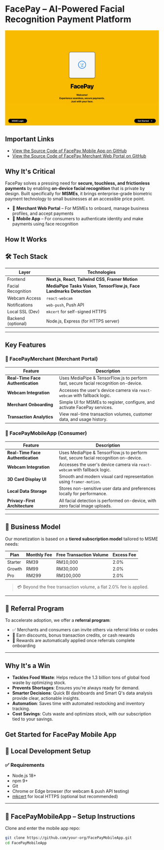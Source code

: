 # FacePay – AI-Powered Facial Recognition Payment Platform
![FacePay Overview](https://raw.githubusercontent.com/xx-3-xx/FacePayMobileApp/refs/heads/main/face-pay-mvp/public/images/facePay.jpg)

## Important Links
- [View the Source Code of FacePay Mobile App on GitHub](https://github.com/xx-3-xx/FacePayMobileApp)
- [View the Source Code of FacePay Merchant Web Portal on GitHub](https://github.com/xx-3-xx/FacePayMobileApp)

Why It's Critical
-----------------
FacePay solves a pressing need for **secure, touchless, and frictionless payments** by enabling **on-device facial recognition** that is private by design. Built specifically for **MSMEs**, it brings enterprise-grade biometric payment technology to small businesses at an accessible price point.


- 🧾 **Merchant Web Portal** – For MSMEs to onboard, manage business profiles, and accept payments
- 📱 **Mobile App** – For consumers to authenticate identity and make payments using face recognition


How It Works
------------

## 🛠 Tech Stack

| Layer       | Technologies |
|-------------|--------------|
| Frontend    | **Next.js**, **React**, **Tailwind CSS**, **Framer Motion** |
| Facial Recognition | **MediaPipe Tasks Vision**, **TensorFlow.js**, **Face Landmarks Detection** |
| Webcam Access | `react-webcam` |
| Notifications | `web-push`, Push API |
| Local SSL (Dev) | `mkcert` for self-signed HTTPS |
| Backend (optional) | Node.js, Express (for HTTPS server) |

---

## Key Features

### 🧾 FacePayMerchant (Merchant Portal)

| Feature                           | Description                                                                 |
|-----------------------------------|-----------------------------------------------------------------------------|
| **Real-Time Face Authentication** | Uses MediaPipe & TensorFlow.js to perform fast, secure facial recognition on-device. |
| **Webcam Integration**            | Accesses the user's device camera via `react-webcam` with fallback logic.   |
| **Merchant Onboarding**           | Simple UI for MSMEs to register, configure, and activate FacePay services. |
| **Transaction Analytics**         | View real-time transaction volumes, customer data, and usage history.      |

### 📱 FacePayMobileApp (Consumer)

| Feature                           | Description                                                                 |
|-----------------------------------|-----------------------------------------------------------------------------|
| **Real-Time Face Authentication** | Uses MediaPipe & TensorFlow.js to perform fast, secure facial recognition on-device. |
| **Webcam Integration**            | Accesses the user's device camera via `react-webcam` with fallback logic.   |
| **3D Card Display UI**            | Smooth and modern visual card representation using `framer-motion`.        |
| **Local Data Storage**            | Stores non-sensitive user data and preferences locally for performance.     |
| **Privacy-First Architecture**    | All facial detection is performed on-device, with zero facial image uploads. |
---

## 💼 Business Model

Our monetization is based on a **tiered subscription model** tailored to MSME needs:

| Plan    | Monthly Fee | Free Transaction Volume | Excess Fee |
|---------|-------------|--------------------------|------------|
| Starter | RM39        | RM10,000                 | 2.0%       |
| Growth  | RM99        | RM30,000                 | 2.0%       |
| Pro     | RM299       | RM100,000                | 2.0%       |

> 💳 Beyond the free transaction volume, a flat 2.0% fee is applied.

---

## 🤝 Referral Program

To accelerate adoption, we offer a **referral program**:

- ✅ Merchants and consumers can invite others via referral links or codes
- 🎁 Earn discounts, bonus transaction credits, or cash rewards
- 🧾 Rewards are automatically applied once referrals complete onboarding

---

Why It's a Win
--------------
-   **Tackles Food Waste**: Helps reduce the 1.3 billion tons of global food waste by optimizing stock.
-   **Prevents Shortages**: Ensures you're always ready for demand.
-   **Smarter Decisions**: Quick BI dashboards and Smart Q's data analysis provide clear, actionable insights.
-   **Automation**: Saves time with automated restocking and inventory tracking.
-   **Cost Savings**: Cuts waste and optimizes stock, with our subscription tied to your savings.


Get Started for FacePay Mobile App
-----------

## 🧪 Local Development Setup

### ✅ Requirements

- Node.js 18+
- npm 9+
- Git
- Chrome or Edge browser (for webcam & push API testing)
- [mkcert](https://github.com/FiloSottile/mkcert) for local HTTPS (optional but recommended)

---

## 📱 FacePayMobileApp – Setup Instructions

Clone and enter the mobile app repo:

```bash
git clone https://github.com/your-org/FacePayMobileApp.git
cd FacePayMobileApp

